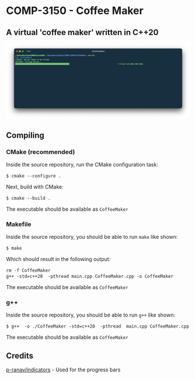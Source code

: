# COMP-3150 - Coffee Maker
## A virtual 'coffee maker' written in C++20

![](demo/screenshot1.png)

## Compiling
### CMake (recommended)

Inside the source repository, run the CMake configuration task:
```shell
$ cmake --configure .
```

Next, build with CMake:
```shell
$ cmake --build .
```

The executable should be available as `CoffeeMaker`

### Makefile
Inside the source repository, you should be able to run `make` like shown:
```shell
$ make
```

Which should result in the following output:
```text
rm -f CoffeeMaker
g++ -std=c++20  -pthread main.cpp CoffeeMaker.cpp -o CoffeeMaker
```

The executable should be available as `CoffeeMaker`

### g++

Inside the source repository, you should be able to run `g++` like shown:
```shell
$ g++  -o ./CoffeeMaker -std=c++20  -pthread  main.cpp CoffeeMaker.cpp 
```

The executable should be available as `CoffeeMaker`

## Credits

[p-ranav/indicators](https://github.com/p-ranav/indicators) - Used for the progress bars
